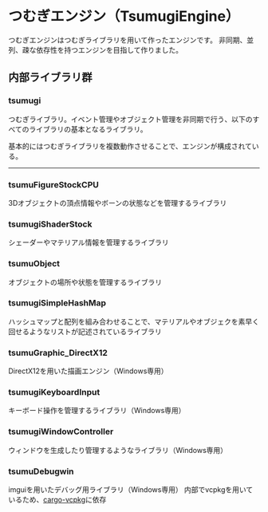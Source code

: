# つむぎエンジン（TsumugiEngine）
つむぎエンジンはつむぎライブラリを用いて作ったエンジンです。
非同期、並列、疎な依存性を持つエンジンを目指して作りました。
## 内部ライブラリ群
### tsumugi
つむぎライブラリ。イベント管理やオブジェクト管理を非同期で行う、以下のすべてのライブラリの基本となるライブラリ。

基本的にはつむぎライブラリを複数動作させることで、エンジンが構成されている。
***


### tsumuFigureStockCPU
3Dオブジェクトの頂点情報やボーンの状態などを管理するライブラリ
### tsumugiShaderStock
シェーダーやマテリアル情報を管理するライブラリ
### tsumuObject
オブジェクトの場所や状態を管理するライブラリ
### tsumugiSimpleHashMap
ハッシュマップと配列を組み合わせることで、マテリアルやオブジェクを素早く回せるようなリストが記述されているライブラリ
### tsumuGraphic_DirectX12
DirectX12を用いた描画エンジン（Windows専用）
### tsumugiKeyboardInput
キーボード操作を管理するライブラリ（Windows専用）
### tsumugiWindowController
ウィンドウを生成したり管理するようなライブラリ（Windows専用）
### tsumuDebugwin
imguiを用いたデバッグ用ライブラリ（Windows専用）
内部でvcpkgを用いているため、[cargo-vcpkg](https://crates.io/crates/cargo-vcpkg "cargo-vcpkg")に依存
